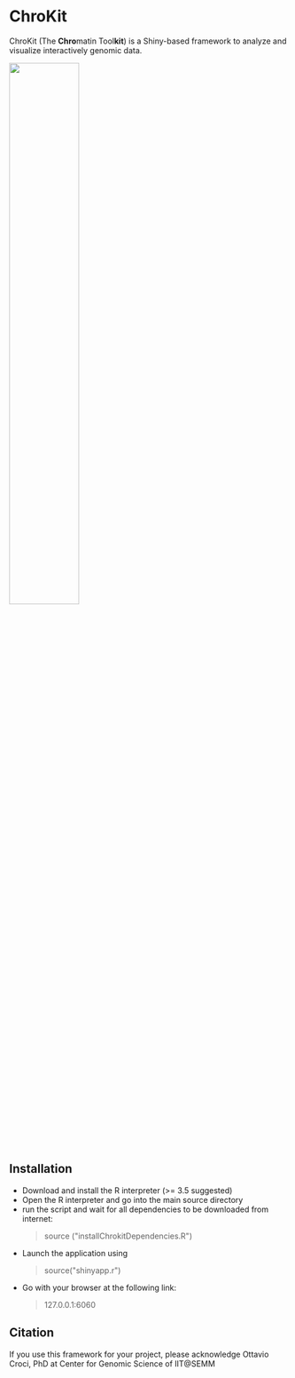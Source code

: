# ChroKit
ChroKit (The **Chro**matin Tool**kit**) is a Shiny-based framework to analyze and visualize interactively genomic data.

<img src="https://github.com/ocroci/ChroKit/blob/master/logo2.png" height="50%" width="50%">

## Installation
- Download and install the R interpreter (>= 3.5 suggested)
- Open the R interpreter and go into the main source directory
- run the script and wait for all dependencies to be downloaded from internet:
  > source ("installChrokitDependencies.R")
- Launch the application using
  > source("shinyapp.r")
- Go with your browser at the following link:
  > 127.0.0.1:6060

## Citation
If you use this framework for your project, please acknowledge Ottavio Croci, PhD at Center for Genomic Science of IIT@SEMM
